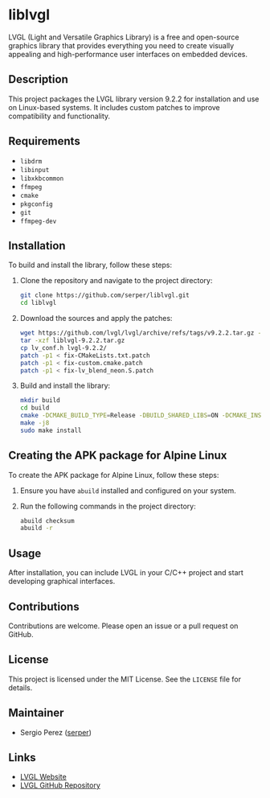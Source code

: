 # liblvgl

LVGL (Light and Versatile Graphics Library) is a free and open-source graphics library that provides everything you need to create visually appealing and high-performance user interfaces on embedded devices.

## Description

This project packages the LVGL library version 9.2.2 for installation and use on Linux-based systems. It includes custom patches to improve compatibility and functionality.

## Requirements

- `libdrm`
- `libinput`
- `libxkbcommon`
- `ffmpeg`
- `cmake`
- `pkgconfig`
- `git`
- `ffmpeg-dev`

## Installation

To build and install the library, follow these steps:

1. Clone the repository and navigate to the project directory:
    ```sh
    git clone https://github.com/serper/liblvgl.git
    cd liblvgl
    ```

2. Download the sources and apply the patches:
    ```sh
    wget https://github.com/lvgl/lvgl/archive/refs/tags/v9.2.2.tar.gz -O liblvgl-9.2.2.tar.gz
    tar -xzf liblvgl-9.2.2.tar.gz
    cp lv_conf.h lvgl-9.2.2/
    patch -p1 < fix-CMakeLists.txt.patch
    patch -p1 < fix-custom.cmake.patch
    patch -p1 < fix-lv_blend_neon.S.patch
    ```

3. Build and install the library:
    ```sh
    mkdir build
    cd build
    cmake -DCMAKE_BUILD_TYPE=Release -DBUILD_SHARED_LIBS=ON -DCMAKE_INSTALL_PREFIX=/usr -DLV_CONF_BUILD_DISABLE_DEMOS=0 -DLV_CONF_BUILD_DISABLE_EXAMPLES=0 ..
    make -j8
    sudo make install
    ```

## Creating the APK package for Alpine Linux

To create the APK package for Alpine Linux, follow these steps:

1. Ensure you have `abuild` installed and configured on your system.

2. Run the following commands in the project directory:
    ```sh
    abuild checksum
    abuild -r
    ```

## Usage

After installation, you can include LVGL in your C/C++ project and start developing graphical interfaces.

## Contributions

Contributions are welcome. Please open an issue or a pull request on GitHub.

## License

This project is licensed under the MIT License. See the `LICENSE` file for details.

## Maintainer

- Sergio Perez ([serper](https://github.com/serper))

## Links

- [LVGL Website](https://lvgl.io)
- [LVGL GitHub Repository](https://github.com/lvgl/lvgl)